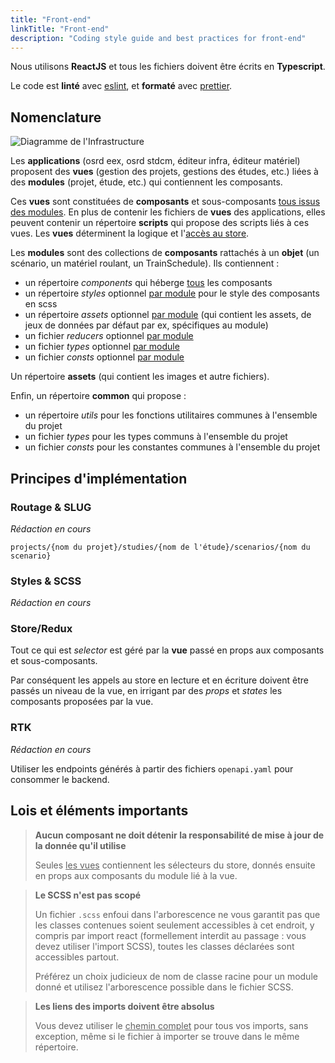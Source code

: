 ```yaml
---
title: "Front-end"
linkTitle: "Front-end"
description: "Coding style guide and best practices for front-end"
---
```


Nous utilisons **ReactJS** et tous les fichiers doivent être écrits en **Typescript**.

Le code est **linté** avec [eslint](https://eslint.org/), et **formaté** avec [prettier](https://prettier.io/).

## Nomenclature

![Diagramme de l'Infrastructure](../nomenclature-front-end.svg)

Les **applications** (osrd eex, osrd stdcm, éditeur infra, éditeur matériel) proposent des **vues** (gestion des projets, gestions des études, etc.) liées à des **modules** (projet, étude, etc.) qui contiennent les composants.

Ces **vues** sont constituées de **composants** et sous-composants <u>tous issus des modules</u>.
En plus de contenir les fichiers de **vues** des applications, elles peuvent contenir un répertoire **scripts** qui propose des scripts liés à ces vues. Les **vues** déterminent la logique et l'<u>accès au store</u>.

Les **modules** sont des collections de **composants** rattachés à un **objet** (un scénario, un matériel roulant, un TrainSchedule). Ils contiennent :
  - un répertoire *components* qui héberge <u>tous</u> les composants
  - un répertoire *styles* optionnel <u>par module</u> pour le style des composants en scss
  - un répertoire *assets* optionnel <u>par module</u> (qui contient les assets, de jeux de données par défaut par ex, spécifiques au module)
  - un fichier *reducers* optionnel <u>par module</u>
  - un fichier *types* optionnel <u>par module</u>
  - un fichier *consts* optionnel <u>par module</u>

Un répertoire **assets** (qui contient les images et autre fichiers).

Enfin, un répertoire **common** qui propose :
  - un répertoire *utils* pour les fonctions utilitaires communes à l'ensemble du projet
  - un fichier *types* pour les types communs à l'ensemble du projet
  - un fichier *consts* pour les constantes communes à l'ensemble du projet


## Principes d'implémentation
### Routage & SLUG
_Rédaction en cours_

`projects/{nom du projet}/studies/{nom de l'étude}/scenarios/{nom du scenario}`

### Styles & SCSS
_Rédaction en cours_

### Store/Redux
Tout ce qui est *selector* est géré par la **vue** passé en props aux composants et sous-composants.

Par conséquent les appels au store en lecture et en écriture doivent être passés un niveau de la vue, en irrigant par des _props_ et _states_ les composants proposées par la vue.

### RTK
_Rédaction en cours_

Utiliser les endpoints générés à partir des fichiers `openapi.yaml` pour consommer le backend.


## Lois et éléments importants

> **Aucun composant ne doit détenir la responsabilité de mise à jour de la donnée qu'il utilise**
>
> Seules <u>les vues</u> contiennent les sélecteurs du store, donnés ensuite en props aux composants du module lié à la vue.

> **Le SCSS n'est pas scopé**
>
> Un fichier `.scss` enfoui dans l'arborescence ne vous garantit pas que les classes contenues soient seulement accessibles à cet endroit, y compris par import react (formellement interdit au passage : vous devez utiliser l'import SCSS), toutes les classes déclarées sont accessibles partout.
>
> Préférez un choix judicieux de nom de classe racine pour un module donné et utilisez l'arborescence possible dans le fichier SCSS.

> **Les liens des imports doivent être absolus**
>
> Vous devez utiliser le <u>chemin complet</u> pour tous vos imports, sans exception, même si le fichier à importer se trouve dans le même répertoire.

